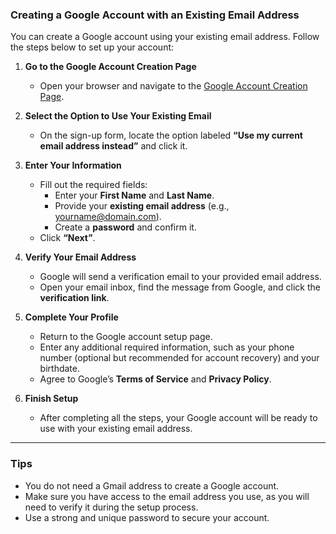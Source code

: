 ### Creating a Google Account with an Existing Email Address

You can create a Google account using your existing email address. Follow the steps below to set up your account:

1. **Go to the Google Account Creation Page**
   - Open your browser and navigate to the [Google Account Creation Page](https://accounts.google.com/signup).

2. **Select the Option to Use Your Existing Email**
   - On the sign-up form, locate the option labeled **“Use my current email address instead”** and click it.

3. **Enter Your Information**
   - Fill out the required fields:
     - Enter your **First Name** and **Last Name**.
     - Provide your **existing email address** (e.g., yourname@domain.com).
     - Create a **password** and confirm it.
   - Click **“Next”**.

4. **Verify Your Email Address**
   - Google will send a verification email to your provided email address.
   - Open your email inbox, find the message from Google, and click the **verification link**.

5. **Complete Your Profile**
   - Return to the Google account setup page.
   - Enter any additional required information, such as your phone number (optional but recommended for account recovery) and your birthdate.
   - Agree to Google’s **Terms of Service** and **Privacy Policy**.

6. **Finish Setup**
   - After completing all the steps, your Google account will be ready to use with your existing email address.

---

### Tips
- You do not need a Gmail address to create a Google account.
- Make sure you have access to the email address you use, as you will need to verify it during the setup process.
- Use a strong and unique password to secure your account.